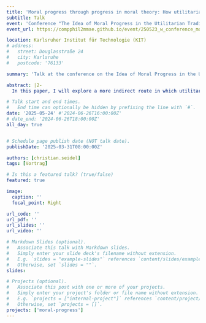 ```yaml
---
title: 'Moral progress through progress in moral theory: How utilitarianism has shaped the project of modern moral philosophy'
subtitle: Talk
event: 'Conference "The Idea of Moral Progress in the Utilitarian Tradition"'
event_url: https://compphil2mmae.github.io/event/250523_w_conference_moralprogress/

location: Karlsruher Institut für Technologie (KIT)
# address:
#   street: Douglasstraße 24
#   city: Karlsruhe
#   postcode: '76133'

summary: 'Talk at the conference on the Idea of Moral Progress in the Utilitarian Tradition'

abstract: |2- 
  In this paper, I will explore a more indirect route in which utilitarianism contributed to (the potential for) moral progress: through its impact on modern moral philosophy. I will attempt to reconstruct and organize various strands of utilitarian though that have shaped the conceptual framework, the principles and the methods of moral philosophy today – i. e. I will reconstruct how moral philosophy became (essentially) moral theorising.

# Talk start and end times.
#   End time can optionally be hidden by prefixing the line with `#`.
date: '2025-05-24' #'2024-06-26T16:00:00Z'
# date_end: '2024-06-26T18:00:00Z'
all_day: true


# Schedule page publish date (NOT talk date).
publishDate: '2025-03-31T08:00:00Z'

authors: [christian.seidel]
tags: [Vortrag]

# Is this a featured talk? (true/false)
featured: true

image:
  caption: ''
  focal_point: Right

url_code: ''
url_pdf: ''
url_slides: ''
url_video: ''

# Markdown Slides (optional).
#   Associate this talk with Markdown slides.
#   Simply enter your slide deck's filename without extension.
#   E.g. `slides = "example-slides"` references `content/slides/example-slides.md`.
#   Otherwise, set `slides = ""`.
slides:

# Projects (optional).
#   Associate this post with one or more of your projects.
#   Simply enter your project's folder or file name without extension.
#   E.g. `projects = ["internal-project"]` references `content/project/deep-learning/index.md`.
#   Otherwise, set `projects = []`.
projects: ['moral-progress']
---
```


